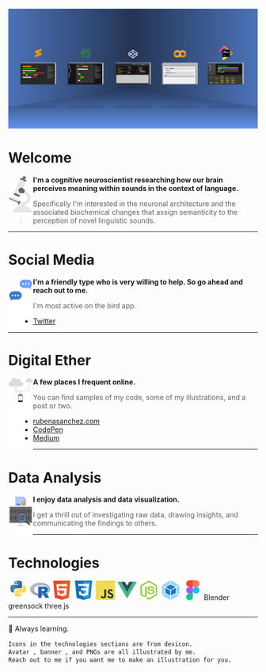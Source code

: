 ![Header](https://github.com/ResearchScientist/ResearchScientist/blob/master/research-scientist-header.png?raw=true)

# Welcome

<img align="left" width="50" src="https://github.com/ResearchScientist/ResearchScientist/blob/master/research-scientist-ruben-a-sanchez-microscope.png?raw=true"> **I'm a cognitive neuroscientist researching how our brain perceives meaning within sounds in the context of language.**

<blockquote>Specifically I'm interested in the neuronal architecture and the associated biochemical changes that assign semanticity to the perception of novel linguistic sounds.</blockquote>

<hr/>

# Social Media

<img align="left" width="50" height="100" src="https://github.com/ResearchScientist/ResearchScientist/blob/master/research-scientist-ruben-a-sanchez-chat-bubbles.png?raw=true"> **I'm a friendly type who is very willing to help. So go ahead and reach out to me.**

<blockquote>I'm most active on the bird app.</blockquote> 

* [Twitter](https://twitter.com/ruben_a_sanchez)

<hr/>

# Digital Ether

<img align="left" width="50" height="150" src="https://github.com/ResearchScientist/ResearchScientist/blob/master/research-scientist-ruben-a-sanchez-web-cloud.png?raw=true"> **A few places I frequent online.**

<blockquote>You can find samples of my code, some of my illustrations, and a post or two.</blockquote>

* [rubenasanchez.com](https://rubenasanchez.com)
* [CodePen](https://codepen.io/rubenasanchez)
* [Medium](https://medium.com/rubenasanchez)

<hr/>

# Data Analysis

<img align="left" width="50" height="80" src="https://github.com/ResearchScientist/ResearchScientist/blob/master/research-scientist-ruben-a-sanchez-data-analysis.png?raw=true"> **I enjoy data analysis and data visualization.**

<blockquote>I get a thrill out of investigating raw data, drawing insights, and communicating the findings to others.</blockquote> 

<hr/>

# Technologies

<img width="40" height="40" alt="Python" src="https://github.com/devicons/devicon/blob/master/icons/python/python-original.svg"> <img width="40" height="40" alt="R" src="https://github.com/devicons/devicon/blob/master/icons/r/r-original.svg"> <img width="40" height="40" alt="HTML" src="https://github.com/devicons/devicon/blob/master/icons/html5/html5-original.svg"> <img width="40" height="40" alt="CSS" src="https://github.com/devicons/devicon/blob/master/icons/css3/css3-original.svg"> <img width="40" height="40" alt="JavaScript" src="https://github.com/devicons/devicon/blob/master/icons/javascript/javascript-original.svg">
<img width="40" height="40" alt="Vue" src="https://github.com/devicons/devicon/blob/master/icons/vuejs/vuejs-original.svg"> <img width="40" height="40" alt="Node JS" src="https://github.com/devicons/devicon/blob/master/icons/nodejs/nodejs-original.svg"> <img width="40" height="40" alt="WebPack" src="https://github.com/devicons/devicon/blob/master/icons/webpack/webpack-original.svg"> <img width="40" height="40" alt="Figma" src="https://github.com/devicons/devicon/blob/master/icons/figma/figma-original.svg"> 
Blender greensock three.js
<hr/>

🌱 Always learning.

```
Icons in the technologies sections are from devicon.
Avatar , banner , and PNGs are all illustrated by me.
Reach out to me if you want me to make an illustration for you.
```

<!--
**ResearchScientist/ResearchScientist** is a ✨ _special_ ✨ repository because its `README.md` (this file) appears on your GitHub profile.

Here are some ideas to get you started:

- 🔭 I’m currently working on ...
- 🌱 I’m currently learning ...
- 👯 I’m looking to collaborate on ...
- 🤔 I’m looking for help with ...
- 💬 Ask me about ...
- 📫 How to reach me: ...
- 😄 Pronouns: ...
- ⚡ Fun fact: ...
-->
